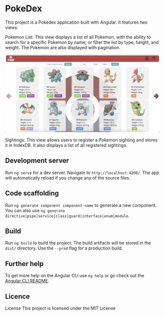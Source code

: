 # PokeDex

This project is a Pokedex application built with Angular. It features two views:

Pokemon List: This view displays a list of all Pokemon, with the ability to search for a specific Pokemon by name, or filter the list by type, height, and weight. The Pokemon are also displayed with pagination.

![Pokemon List View](https://github.com/carabetta-ale/PokeDex/blob/master/src/assets/pokemon-list-view.png)

Sightings: This view allows users to register a Pokemon sighting and stores it in IndexDB. It also displays a list of all registered sightings.

## Development server

Run `ng serve` for a dev server. Navigate to `http://localhost:4200/`. The app will automatically reload if you change any of the source files.

## Code scaffolding

Run `ng generate component component-name` to generate a new component. You can also use `ng generate directive|pipe|service|class|guard|interface|enum|module`.

## Build

Run `ng build` to build the project. The build artifacts will be stored in the `dist/` directory. Use the `--prod` flag for a production build.

## Further help

To get more help on the Angular CLI use `ng help` or go check out the [Angular CLI README](https://github.com/angular/angular-cli/blob/master/README.md).

## Licence

License
This project is licensed under the MIT License
